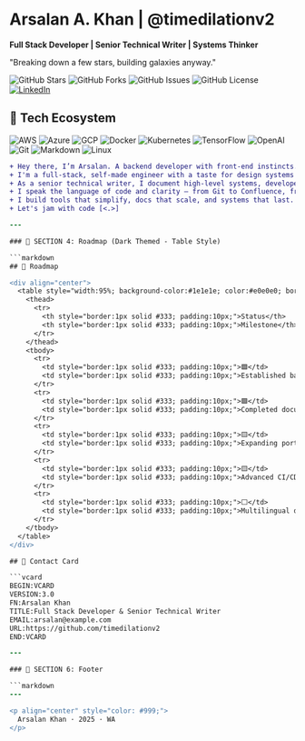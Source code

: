 # Arsalan A. Khan | @timedilationv2

**Full Stack Developer | Senior Technical Writer | Systems Thinker**

"Breaking down a few stars, building galaxies anyway."

![GitHub Stars](https://img.shields.io/github/stars/timedilationv2/timedilationv2?style=flat-square&color=blue)
![GitHub Forks](https://img.shields.io/github/forks/timedilationv2/timedilationv2?style=flat-square&color=orange)
![GitHub Issues](https://img.shields.io/github/issues/timedilationv2/timedilationv2?style=flat-square&color=red)
![GitHub License](https://img.shields.io/github/license/timedilationv2/timedilationv2?style=flat-square&color=gray)
[![LinkedIn](https://img.shields.io/badge/LinkedIn-Arsalan_Khan-blue?style=flat-square&logo=linkedin)](https://linkedin.com/in/arsalankhan)
## 🚀 Tech Ecosystem

![AWS](https://img.shields.io/badge/AWS-232F3E?style=flat-square&logo=amazonaws&logoColor=white)
![Azure](https://img.shields.io/badge/Azure-0078D4?style=flat-square&logo=microsoftazure&logoColor=white)
![GCP](https://img.shields.io/badge/GCP-4285F4?style=flat-square&logo=googlecloud&logoColor=white)
![Docker](https://img.shields.io/badge/Docker-2496ED?style=flat-square&logo=docker&logoColor=white)
![Kubernetes](https://img.shields.io/badge/Kubernetes-326CE5?style=flat-square&logo=kubernetes&logoColor=white)
![TensorFlow](https://img.shields.io/badge/TensorFlow-FF6F00?style=flat-square&logo=tensorflow&logoColor=white)
![OpenAI](https://img.shields.io/badge/OpenAI-412991?style=flat-square&logo=openai&logoColor=white)
![Git](https://img.shields.io/badge/Git-F05032?style=flat-square&logo=git&logoColor=white)
![Markdown](https://img.shields.io/badge/Markdown-000000?style=flat-square&logo=markdown&logoColor=white)
![Linux](https://img.shields.io/badge/Linux-FCC624?style=flat-square&logo=linux&logoColor=black)
```diff
+ Hey there, I’m Arsalan. A backend developer with front-end instincts.
+ I'm a full-stack, self-made engineer with a taste for design systems and clear architecture.
+ As a senior technical writer, I document high-level systems, developer guides, and cloud infrastructure.
+ I speak the language of code and clarity — from Git to Confluence, from backend ops to API references.
+ I build tools that simplify, docs that scale, and systems that last.
+ Let's jam with code [<.>] 

---

### 🔹 SECTION 4: Roadmap (Dark Themed - Table Style)

```markdown
## 📍 Roadmap

<div align="center">
  <table style="width:95%; background-color:#1e1e1e; color:#e0e0e0; border-collapse:collapse; font-family: monospace;">
    <thead>
      <tr>
        <th style="border:1px solid #333; padding:10px;">Status</th>
        <th style="border:1px solid #333; padding:10px;">Milestone</th>
      </tr>
    </thead>
    <tbody>
      <tr>
        <td style="border:1px solid #333; padding:10px;">🟩</td>
        <td style="border:1px solid #333; padding:10px;">Established backend automation & service design.</td>
      </tr>
      <tr>
        <td style="border:1px solid #333; padding:10px;">🟩</td>
        <td style="border:1px solid #333; padding:10px;">Completed documentation pipelines & publishing frameworks.</td>
      </tr>
      <tr>
        <td style="border:1px solid #333; padding:10px;">🟨</td>
        <td style="border:1px solid #333; padding:10px;">Expanding portfolio with multi-cloud integration demos.</td>
      </tr>
      <tr>
        <td style="border:1px solid #333; padding:10px;">🟨</td>
        <td style="border:1px solid #333; padding:10px;">Advanced CI/CD infrastructure with GitHub Actions & Terraform.</td>
      </tr>
      <tr>
        <td style="border:1px solid #333; padding:10px;">⬜</td>
        <td style="border:1px solid #333; padding:10px;">Multilingual documentation pipelines (EN + DEV Docs).</td>
      </tr>
    </tbody>
  </table>
</div>

## 📇 Contact Card

```vcard
BEGIN:VCARD
VERSION:3.0
FN:Arsalan Khan
TITLE:Full Stack Developer & Senior Technical Writer
EMAIL:arsalan@example.com
URL:https://github.com/timedilationv2
END:VCARD

---

### 🔹 SECTION 6: Footer

```markdown
---

<p align="center" style="color: #999;">
  Arsalan Khan · 2025 · WA
</p>

